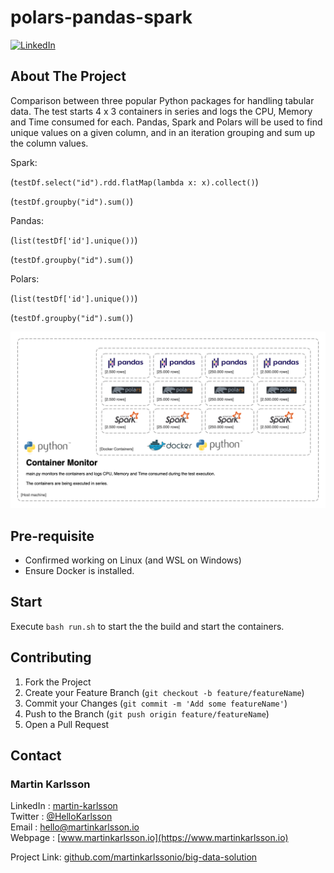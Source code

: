 # polars-pandas-spark

<!--
*** Written by Martin Karlsson
*** www.martinkarlsson.io
-->

[![LinkedIn][linkedin-shield]][linkedin-url]


<!-- ABOUT THE PROJECT -->
## About The Project

Comparison between three popular Python packages for handling tabular data.
The test starts 4 x 3 containers in series and logs the CPU, Memory and Time consumed for each.
Pandas, Spark and Polars will be used to find unique values on a given column, and in an iteration grouping and sum up the column values.

Spark:

(`testDf.select("id").rdd.flatMap(lambda x: x).collect()`)

(`testDf.groupby("id").sum()`)


Pandas:

(`list(testDf['id'].unique())`)

(`testDf.groupby("id").sum()`)


Polars:

(`list(testDf['id'].unique())`)

(`testDf.groupby("id").sum()`)


![Architecture overview][arch]

## Pre-requisite
- Confirmed working on Linux (and WSL on Windows)
- Ensure Docker is installed.

## Start

Execute `bash run.sh` to start the the build and start the containers.

<!-- CONTRIBUTING -->
## Contributing

1. Fork the Project
2. Create your Feature Branch (`git checkout -b feature/featureName`)
3. Commit your Changes (`git commit -m 'Add some featureName'`)
4. Push to the Branch (`git push origin feature/featureName`)
5. Open a Pull Request


<!-- CONTACT -->
## Contact

### Martin Karlsson

LinkedIn : [martin-karlsson][linkedin-url] \
Twitter : [@HelloKarlsson](https://twitter.com/HelloKarlsson) \
Email : hello@martinkarlsson.io \
Webpage : [www.martinkarlsson.io](https://www.martinkarlsson.io)


Project Link: [github.com/martinkarlssonio/big-data-solution](https://github.com/martinkarlssonio/big-data-solution)


<!-- MARKDOWN LINKS & IMAGES -->
[linkedin-shield]: https://img.shields.io/badge/-LinkedIn-black.svg?style=for-the-badge&logo=linkedin&colorB=555
[linkedin-url]: https://linkedin.com/in/martin-karlsson
[arch]: arch.png